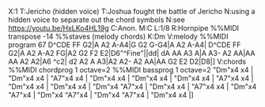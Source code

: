 X:1
T:Jericho (hidden voice)
T:Joshua fought the battle of Jericho
N:using a hidden voice to separate out the chord symbols
N:see https://youtu.be/HxLKo4HL19g
C:Anon.
M:C
L:1/8
R:Hornpipe
%%MIDI transpose -14
%%staves (melody chords)
K:Dm
V:melody
%%MIDI program 67
D^CDE FF G2|A A2 A-A4|G G2 G-G4|A A2 A-A4|
D^CDE FF G2|A A2 A-A2 FG|A2 G2 F2 E2|D6"^Fine"||dd|
dA AA A3 A|A A3- A2 AA|AA AA A2 A2|A6 ^c2|
d2 A2 A A3|A2 A2- A2 AA|AA G2 E2 D2|D8|]
V:chords
%%MIDI chordprog 1 octave=2
%%MIDI bassprog 1 octave=2
"Dm"x4     x4 | "Dm"x4     x4 | "A7"x4     x4 | "Dm"x4 x4 |
"Dm"x4     x4 | "Dm"x4     x4 | "A7"x4     x4 | "Dm"x4 x4 |
"Dm"x4     x4 | "Dm"x4 "A7"x4 | "Dm"x4     x4 | "A7"x4 x4 |
"Dm"x4 "A7"x4 | "Dm"x4 "A7"x4 | "Dm"x4 "A7"x4 | "Dm"x4 x4 |]